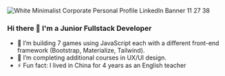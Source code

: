 ![White Minimalist Corporate Personal Profile LinkedIn Banner 11 27 38](https://user-images.githubusercontent.com/97494262/219401935-55aa5436-ed0b-4fea-ae9a-93c41b6f5eed.png)

### Hi there 👋 I'm a Junior Fullstack Developer 

- 🔭 I’m building 7 games using JavaScript each with a different front-end framework (Bootstrap, Materialize, Tailwind).
- 🌱 I’m completing additional courses in UX/UI design.
- ⚡ Fun fact: I lived in China for 4 years as an English teacher

<!--
**CaraMcAvinchey/CaraMcAvinchey** is a ✨ _special_ ✨ repository because its `README.md` (this file) appears on your GitHub profile.

Here are some ideas to get you started:

- 👯 I’m looking to collaborate on ...
- 🤔 I’m looking for help with ...
- 💬 Ask me about ...
- 📫 How to reach me: ...
- 😄 Pronouns: ...
- ⚡ Fun fact: ...
-->
